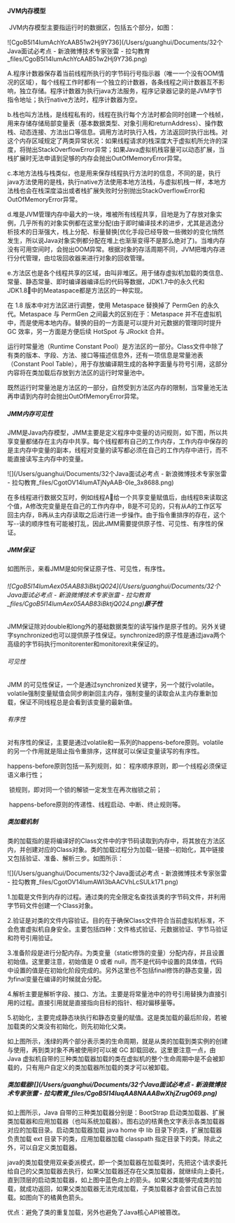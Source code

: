 #### JVM内存模型

​	JVM内存模型主要指运行时的数据区，包括五个部分，如图：

​	![CgoB5l14lumAchYcAAB51w2Hj9Y736](/Users/guanghui/Documents/32个Java面试必考点 - 新浪微博技术专家张雷 - 拉勾教育_files/CgoB5l14lumAchYcAAB51w2Hj9Y736.png)

A.程序计数器保存着当前线程所执行的字节码行号指示器（唯一一个没有OOM情况的区域），每个线程工作时都有一个独立的计数器，各条线程之间计数器互不影响，独立存储。程序计数器为执行java方法服务，程序记录器记录的是JVM字节指令地址；执行native方法时，程序计数器为空。

b.栈也叫方法栈，是线程私有的，线程在执行每个方法时都会同时创建一个栈帧，用来存储存储局部变量表（基本数据类型、对象引用和returnAddress）、操作数栈、动态连接、方法出口等信息。调用方法时执行入栈，方法返回时执行出栈。对这个内存区域规定了两类异常状况：如果线程请求的栈深度大于虚拟机所允许的深度，将抛出StackOverflowError异常；如果Java虚拟机栈容量可以动态扩展，当栈扩展时无法申请到足够的内存会抛出OutOfMemoryError异常。

c.本地方法栈与栈类似，也是用来保存线程执行方法时的信息，不同的是，执行java方法使用的是栈，执行native方法使用本地方法栈，与虚拟机栈一样，本地方法栈也会在栈深度溢出或者栈扩展失败时分别抛出StackOverflowError和OutOfMemoryError异常。

d.堆是JVM管理内存中最大的一块，堆被所有线程共享，目地是为了存放对象实例，几乎所有的对象实例都在这里分配(由于即时编译技术的进步，尤其是逃逸分析技术的日渐强大，栈上分配、标量替换[优化手段已经导致一些微妙的变化悄然发生，所以说Java对象实例都分配在堆上也渐渐变得不是那么绝对了)。当堆内存没有可用空间时，会抛出OOM异常。根据对象的存活周期不同，JVM把堆内存进行分代管理，由垃圾回收器来进行对象的回收管理。

e.方法区也是各个线程共享的区域，由叫非堆区。用于储存虚拟机加载的类信息、常量、静态常量、即时编译器编译后的代码等数据，JDK1.7中的永久代和JDK1.8中的Meataspace都是方法区的一种实现。

在 1.8 版本中对方法区进行调整，使用 Metaspace 替换掉了 PermGen 的永久代。Metaspace 与 PermGen 之间最大的区别在于：Metaspace 并不在虚拟机中，而是使用本地内存。替换的目的一方面是可以提升对元数据的管理同时提升 GC 效率，另一方面是方便后续 HotSpot 与 JRockit 合并。

运行时常量池（Runtime Constant Pool）是方法区的一部分。Class文件中除了有类的版本、字段、方法、接口等描述信息外，还有一项信息是常量池表（Constant Pool Table），用于存放编译期生成的各种字面量与符号引用，这部分内容将在类加载后存放到方法区的运行时常量池中。

既然运行时常量池是方法区的一部分，自然受到方法区内存的限制，当常量池无法再申请到内存时会抛出OutOfMemoryError异常。  

##### JMM内存可见性

JMM是Java内存模型，JMM主要是定义程序中变量的访问规则，如下图，所以共享变量都储存在主内存中共享。每个线程都有自己的工作内存，工作内存中保存的是主内存中变量的副本，线程对变量的读写都必须在自己的工作内存中进行，而不能直接读写主内存中的变量。

![](/Users/guanghui/Documents/32个Java面试必考点 - 新浪微博技术专家张雷 - 拉勾教育_files/CgotOV14lumATjNyAAB-0Ie_3x8688.png)

在多线程进行数据交互时，例如线程A给一个共享变量赋值后，由线程B来读取这个值，A修改完变量是在自己的工作内存中，B是不可见的，只有从A的工作区写回主内存，B再从主内存读取之后进行进一步操作。由于指令重排序的存在，这个写--读的顺序性有可能被打乱，因此JMM需要提供原子性、可见性、有序性的保证。

##### JMM保证

如图所示，来看JMM是如何保证原子性、可见性，有序性。

###### ![CgoB5l14lumAex05AAB83iBktjQ024](/Users/guanghui/Documents/32个Java面试必考点 - 新浪微博技术专家张雷 - 拉勾教育_files/CgoB5l14lumAex05AAB83iBktjQ024.png)**原子性**

JMM保证除对double和long外的基础数据类型的读写操作是原子性的。另外关键字synchronized也可以提供原子性保证。synchronized的原子性是通过java两个高级的字节码执行monitorenter和monitorexit来保证的。

###### 可见性

JMM 的可见性保证，一个是通过synchronized关键字，另一个就行volatile。volatile强制变量赋值会同步刷新回主内存，强制变量的读取会从主内存重新加载，保证不同线程总是会看到该变量的最新值。

###### 有序性

对有序性的保证，主要是通过volatile和一系列的happens-before原则。volatile的另一个作用就是阻止指令重排序，这样就可以保证变量读写的有序性。

happens-before原则包括一系列规则，如：
				程序顺序原则，即一个线程必须保证语义串行性；

​		锁规则，即对同一个锁的解锁一定发生在再次枷锁之前；

​		happens-before原则的传递性、线程启动、中断、终止规则等。

##### 类加载机制

类的加载指的是将编译好的Class文件中的字节码读取到内存中，将其放在方法区内，并创建对应的Class对象。类的加载过程分为加载--链接--初始化，其中链接又包括验证、准备、解析三步。如图所示：

![](/Users/guanghui/Documents/32个Java面试必考点 - 新浪微博技术专家张雷 - 拉勾教育_files/CgotOV14lumAWI3bAACVhLcSULk171.png)

1.加载是文件到内存的过程。通过类的完全限定名查找该类的字节码文件，并利用字节码文件创建一个Class对象。

2.验证是对类的文件内容验证。目的在于确保Class文件符合当前虚拟机标准，不会危害虚拟机自身安全。主要包括四种：文件格式验证、元数据验证、字节马验证和符号引用验证。

3.准备阶段是进行分配内存。为类变量（static修饰的变量）分配内存，并且设置初始值。这里要注意，初始值是 0 或者 null，而不是代码中设置的具体值，代码中设置的值是在初始化阶段完成的。另外这里也不包括final修饰的静态变量，因为final变量在编译的时候就会分配。

4.解析主要是解析字段、接口、方法。主要是将常量池中的符号引用替换为直接引用的过程。直接引用就是直接指向目标的指针、相对偏移量等。

5.初始化，主要完成静态块执行和静态变量的赋值。这是类加载的最后阶段，若被加载类的父类没有初始化，则先初始化父类。

如上图所示，浅绿的两个部分表示类的生命周期，就是从类的加载到类实例的创建与使用，再到类对象不再被使用时可以被 GC 卸载回收。这里要注意一点，由 Java 虚拟机自带的三种类加载器加载的类在虚拟机的整个生命周期中是不会被卸载的，只有用户自定义的类加载器所加载的类才可以被卸载。

##### 类加载器![](/Users/guanghui/Documents/32个Java面试必考点 - 新浪微博技术专家张雷 - 拉勾教育_files/CgoB5l14luqAA8NAAABwXhjZrug069.png)

如上图所示，Java 自带的三种类加载器分别是：BootStrap 启动类加载器、扩展类加载器和应用加载器（也叫系统加载器）。图右边的桔黄色文字表示各类加载器对应的加载目录。启动类加载器加载 java home 中 lib 目录下的类，扩展加载器负责加载 ext 目录下的类，应用加载器加载 classpath 指定目录下的类。除此之外，可以自定义类加载器。

java的类加载使用双亲委派模式，即一个类加载器在加载类时，先把这个请求委托给自己的父类加载器去执行，如果父加载器还存在父类加载器，就继续向上委托，直到顶层的启动类加载器，如上图中蓝色向上的箭头。如果父类能够完成类的加载，就成功返回，如果父类加载器无法完成加载，子类加载器才会尝试自己去加载。如图向下的橘黄色箭头。

优点：避免了类的重复加载，另外也避免了Java核心API被篡改。